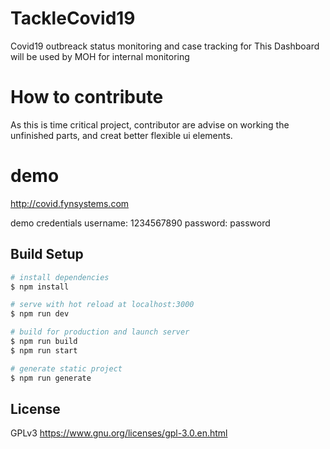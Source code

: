 # TackleCovid19

Covid19 outbreack status monitoring and case tracking for
This Dashboard will be used by MOH for internal monitoring

# How to contribute

As this is time critical project, contributor are advise on working the unfinished parts, and creat better flexible ui elements.

# demo

http://covid.fynsystems.com

demo credentials
username: 1234567890
password: password

## Build Setup

```bash
# install dependencies
$ npm install

# serve with hot reload at localhost:3000
$ npm run dev

# build for production and launch server
$ npm run build
$ npm run start

# generate static project
$ npm run generate
```

## License

GPLv3
https://www.gnu.org/licenses/gpl-3.0.en.html
